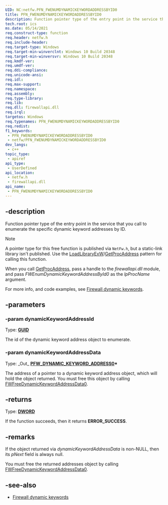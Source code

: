 ```yaml
---
UID: NC:netfw.PFN_FWENUMDYNAMICKEYWORDADDRESSBYID0
title: PFN_FWENUMDYNAMICKEYWORDADDRESSBYID0
description: Function pointer type of the entry point in the service that you call to enumerate the specific dynamic keyword addresses by ID.
tech.root: ics
ms.date: 05/14/2021
req.construct-type: function
req.header: netfw.h
req.include-header: 
req.target-type: Windows
req.target-min-winverclnt: Windows 10 Build 20348
req.target-min-winversvr: Windows 10 Build 20348
req.kmdf-ver: 
req.umdf-ver: 
req.ddi-compliance: 
req.unicode-ansi: 
req.idl: 
req.max-support: 
req.namespace: 
req.assembly: 
req.type-library: 
req.lib: 
req.dll: firewallapi.dll
req.irql: 
targetos: Windows
req.typenames: PFN_FWENUMDYNAMICKEYWORDADDRESSBYID0
req.redist: 
f1_keywords:
 - PFN_FWENUMDYNAMICKEYWORDADDRESSBYID0
 - netfw/PFN_FWENUMDYNAMICKEYWORDADDRESSBYID0
dev_langs:
 - c++
topic_type:
 - apiref
api_type:
 - UserDefined
api_location:
 - netfw.h
 - firewallapi.dll
api_name:
 - PFN_FWENUMDYNAMICKEYWORDADDRESSBYID0
---
```


## -description

Function pointer type of the entry point in the service that you call to enumerate the specific dynamic keyword addresses by ID.

> [!NOTE]
> A pointer type for this free function is published via `NetFw.h`, but a static-link library isn't published. Use the [LoadLibraryExW](/windows/win32/api/libloaderapi/nf-libloaderapi-loadlibraryexw)/[GetProcAddress](/windows/win32/api/libloaderapi/nf-libloaderapi-getprocaddress) pattern for calling this function.

When you call [GetProcAddress](/windows/win32/api/libloaderapi/nf-libloaderapi-getprocaddress), pass a handle to the *firewallapi.dll* module, and pass *FWEnumDynamicKeywordAddressById0* as the *lpProcName* argument.

For more info, and code examples, see [Firewall dynamic keywords](/windows/win32/ics/firewall-dynamic-keywords).

## -parameters

### -param dynamicKeywordAddressId

Type: **[GUID](/windows/win32/api/guiddef/ns-guiddef-guid)**

The id of the dynamic keyword address object to enumerate.

### -param dynamicKeywordAddressData

Type: \_Out\_ **[PFW_DYNAMIC_KEYWORD_ADDRESS0](ns-netfw-fw_dynamic_keyword_address0.md)\***

The address of a pointer to a dynamic keyword address object, which will hold the object returned. You must free this object by calling [FWFreeDynamicKeywordAddressData0](nc-netfw-pfn_fwfreedynamickeywordaddressdata0.md).

## -returns

Type: **[DWORD](/windows/win32/winprog/windows-data-types)**

If the function succeeds, then it returns **ERROR_SUCCESS**.

## -remarks

If the object returned via *dynamicKeywordAddressData* is non-NULL, then its *pNext* field is always null.

You must free the returned addresses object by calling [FWFreeDynamicKeywordAddressData0](nc-netfw-pfn_fwfreedynamickeywordaddressdata0.md).

## -see-also

* [Firewall dynamic keywords](/windows/win32/ics/firewall-dynamic-keywords)
